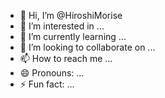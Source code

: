 - 👋 Hi, I’m @HiroshiMorise
- 👀 I’m interested in ...
- 🌱 I’m currently learning ...
- 💞️ I’m looking to collaborate on ...
- 📫 How to reach me ...
- 😄 Pronouns: ...
- ⚡ Fun fact: ...

<!---
HiroshiMorise/HiroshiMorise is a ✨ special ✨ repository because its `README.md` (this file) appears on your GitHub profile.
You can click the Preview link to take a look at your changes.
--->

